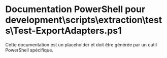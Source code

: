 # Documentation PowerShell pour development\scripts\extraction\tests\Test-ExportAdapters.ps1

Cette documentation est un placeholder et doit être générée par un outil PowerShell spécifique.
